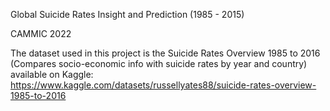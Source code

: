 Global Suicide Rates Insight and Prediction (1985 - 2015)

CAMMIC 2022

The dataset used in this project is the Suicide Rates Overview 1985 to 2016 (Compares socio-economic info with suicide rates by year and country) available on Kaggle: https://www.kaggle.com/datasets/russellyates88/suicide-rates-overview-1985-to-2016
